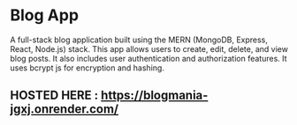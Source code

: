 # Blog App

A full-stack blog  application built using the MERN (MongoDB, Express, React, Node.js) stack. This app allows users to create, edit, delete, and view blog posts. It also includes user authentication and authorization features.
It uses bcrypt js for encryption and hashing.

## HOSTED HERE : https://blogmania-jgxj.onrender.com/ 








